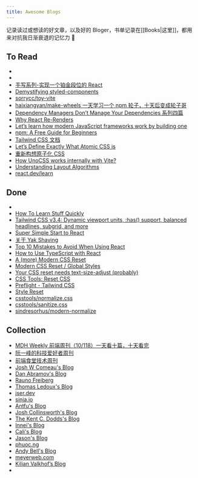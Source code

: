```yaml
---
title: Awesome Blogs
---
```


记录读过或想读的好文章，以及好的 Bloger，书单记录在[[Books|这里]]，都用来对抗我日渐衰退的记忆力 🥹

## To Read

- 
- 
- [手写系列-实现一个铂金段位的 React](https://mp.weixin.qq.com/s?__biz=MzIxMzExMjYwOQ==&mid=2651896816&idx=1&sn=cd685d3f4ab5b4b9375552f9980ef3ff)
- [Demystifying styled-components](https://www.joshwcomeau.com/react/demystifying-styled-components/)
- [sorrycc/toy-vite](https://github.com/sorrycc/toy-vite)
- [haixiangyan/make-wheels 一天学习一个 npm 轮子，十天后变成轮子哥](https://github.com/haixiangyan/make-wheels)
- [Dependency Managers Don’t Manage Your Dependencies 系列四篇](https://cpojer.net/posts/dependency-managers-dont-manage-your-dependencies)
- [Why React Re-Renders](https://www.joshwcomeau.com/react/why-react-re-renders/)
- [Let’s learn how modern JavaScript frameworks work by building one](https://nolanlawson.com/2023/12/02/lets-learn-how-modern-javascript-frameworks-work-by-building-one/)
- [npm: A Free Guide for Beginners](https://css-tricks.com/a-complete-beginners-guide-to-npm/)
- [Tailwind CSS 文档](https://tailwindcss.com/docs/installation)
- [Let’s Define Exactly What Atomic CSS is](https://css-tricks.com/lets-define-exactly-atomic-css/)
- [重新构想原子化 CSS](https://antfu.me/posts/reimagine-atomic-css-zh)
- [How UnoCSS works internally with Vite?](https://jser.dev/2023-09-17-how-unocss-works-with-vite/)
- [Understanding Layout Algorithms](https://www.joshwcomeau.com/css/understanding-layout-algorithms/)
- [react.dev/learn](https://zh-hans.react.dev/learn) 


## Done

- 
- [How To Learn Stuff Quickly](https://www.joshwcomeau.com/blog/how-to-learn-stuff-quickly/)
- [Tailwind CSS v3.4: Dynamic viewport units, :has() support, balanced headlines, subgrid, and more](https://tailwindcss.com/blog/tailwindcss-v3-4)
- [Super Simple Start to React](https://kentcdodds.com/blog/super-simple-start-to-react)
- [关于 Yak Shaving](https://antfu.me/posts/about-yak-shaving-zh)
- [Top 10 Mistakes to Avoid When Using React](https://javascript.plainenglish.io/top-10-mistakes-to-avoid-when-using-react-1796711ad2a0)
- [How to Use TypeScript with React](https://www.freecodecamp.org/news/use-typescript-with-react/)
- [A (more) Modern CSS Reset](https://andy-bell.co.uk/a-more-modern-css-reset/)
- [Modern CSS Reset / Global Styles](https://www.joshwcomeau.com/css/custom-css-reset/)
- [Your CSS reset needs text-size-adjust (probably)](https://kilianvalkhof.com/2022/css-html/your-css-reset-needs-text-size-adjust-probably/)
- [CSS Tools: Reset CSS](https://meyerweb.com/eric/tools/css/reset/index.html)
- [Preflight - Tailwind CSS](https://tailwindcss.com/docs/preflight)
- [Style Reset](https://unocss.dev/guide/style-reset)
- [csstools/normalize.css](https://github.com/csstools/normalize.css)
- [csstools/sanitize.css](https://github.com/csstools/sanitize.css)
- [sindresorhus/modern-normalize](https://github.com/sindresorhus/modern-normalize)

## Collection

- [MDH Weekly 前端周刊（10/118）一天看十篇，十天看完](https://mdhweekly.com/weekly)
- [阮一峰的科技爱好者周刊](https://www.ruanyifeng.com/blog/)
- [前端食堂技术周刊](https://github.com/Geekhyt/weekly)
- [Josh W Comeau's Blog](https://www.joshwcomeau.com/)
- [Dan Abramov's Blog](https://overreacted.io/)
- [Rauno Freiberg](https://rauno.me/)
- [Thomas Ledoux's Blog](https://www.thomasledoux.be/blog)
- [jser.dev](https://jser.dev/)
- [sinja.io](https://sinja.io/)
- [Antfu's Blog](https://antfu.me/posts)
- [Josh Collinsworth's Blog](https://joshcollinsworth.com/)
- [The Kent C. Dodds's Blog](https://kentcdodds.com/blog)
- [Innei's Blog](https://innei.in/posts)
- [Cali's Blog](https://cali.so/blog)
- [Jason's Blog](https://www.learnwithjason.dev/blog/)
- [phuoc.ng](https://phuoc.ng/)
- [Andy Bell's Blog](https://andy-bell.co.uk/blog/)
- [meyerweb.com](https://meyerweb.com/)
- [Kilian Valkhof’s Blog](https://kilianvalkhof.com/)
- 


